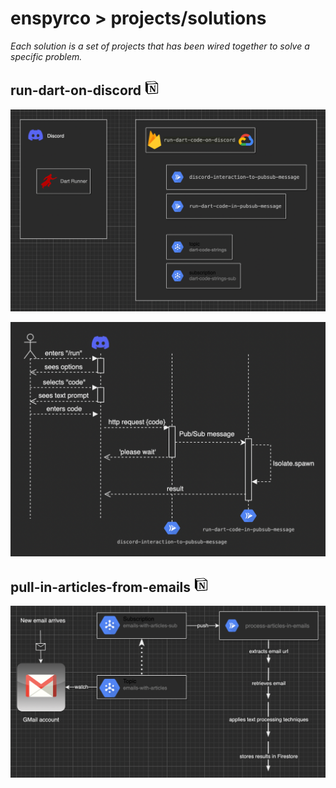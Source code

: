 # enspyrco > projects/solutions

*Each solution is a set of projects that has been wired together to solve a specific problem.*

## run-dart-on-discord [![Notion](https://raw.githubusercontent.com/enspyrco/monorepo/media/notion.png)](https://www.notion.so/enspyrco/run-dart-code-on-discord-dc104408c9fc4c04b882b87ffa8cffec)

[![run-dart-on-discord-domain](https://raw.githubusercontent.com/enspyrco/monorepo/main/projects/solutions/run-dart-on-discord/domain.png)](./pull-in-articles-from-emails/README.md)

[![run-dart-on-discord-sequence](https://raw.githubusercontent.com/enspyrco/monorepo/main/projects/solutions/run-dart-on-discord/sequence.png)](./pull-in-articles-from-emails/README.md)

## pull-in-articles-from-emails [![Notion](https://raw.githubusercontent.com/enspyrco/monorepo/media/notion.png)](https://www.notion.so/enspyrco/pull-in-articles-from-emails-da8a4493db214c25919216e2ca65a3a3)

[![pull-in-articles-from-emails](https://raw.githubusercontent.com/enspyrco/monorepo/main/projects/solutions/pull-in-articles-from-emails/domain.png)](./pull-in-articles-from-emails/README.md)
